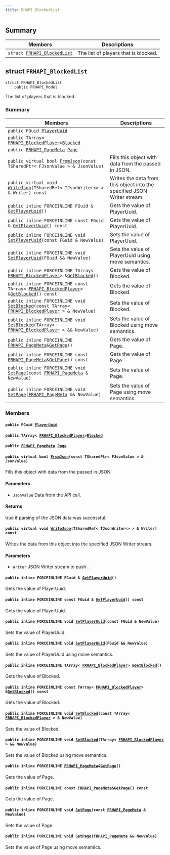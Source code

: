 ```yaml
---
title: RHAPI_BlockedList
---
```


## Summary

 Members                        | Descriptions                                
--------------------------------|---------------------------------------------
`struct `[`FRHAPI_BlockedList`](#structFRHAPI__BlockedList) | The list of players that is blocked.

## struct `FRHAPI_BlockedList` <a id="structFRHAPI__BlockedList"></a>

```
struct FRHAPI_BlockedList
  : public FRHAPI_Model
```

The list of players that is blocked.

### Summary

 Members                        | Descriptions                                
--------------------------------|---------------------------------------------
`public FGuid `[`PlayerUuid`](#structFRHAPI__BlockedList_1a81ca3ffaaa57933136d4e34c898eaf59) | 
`public TArray< `[`FRHAPI_BlockedPlayer`](RHAPI_BlockedPlayer.md#structFRHAPI__BlockedPlayer)` > `[`Blocked`](#structFRHAPI__BlockedList_1a9513852bd685b421e1d530d4c5fef82b) | 
`public `[`FRHAPI_PageMeta`](RHAPI_PageMeta.md#structFRHAPI__PageMeta)` `[`Page`](#structFRHAPI__BlockedList_1a8744288d16432ddc662e34b3390c569a) | 
`public virtual bool `[`FromJson`](#structFRHAPI__BlockedList_1a171178ab77c2a5d477bf0687a43ef1f5)`(const TSharedPtr< FJsonValue > & JsonValue)` | Fills this object with data from the passed in JSON.
`public virtual void `[`WriteJson`](#structFRHAPI__BlockedList_1abefa7c8b45261ad93e33e0a252f8d66e)`(TSharedRef< TJsonWriter<> > & Writer) const` | Writes the data from this object into the specified JSON Writer stream.
`public inline FORCEINLINE FGuid & `[`GetPlayerUuid`](#structFRHAPI__BlockedList_1a8439ddf307614e0a68690f17b94d2d80)`()` | Gets the value of PlayerUuid.
`public inline FORCEINLINE const FGuid & `[`GetPlayerUuid`](#structFRHAPI__BlockedList_1af8227f602deb5fa551884f85d6780613)`() const` | Gets the value of PlayerUuid.
`public inline FORCEINLINE void `[`SetPlayerUuid`](#structFRHAPI__BlockedList_1a82c7ecae82157ca6ef488dd71e64e99b)`(const FGuid & NewValue)` | Sets the value of PlayerUuid.
`public inline FORCEINLINE void `[`SetPlayerUuid`](#structFRHAPI__BlockedList_1a44c582e3892c41db5fb8a8c0a2d21c93)`(FGuid && NewValue)` | Sets the value of PlayerUuid using move semantics.
`public inline FORCEINLINE TArray< `[`FRHAPI_BlockedPlayer`](RHAPI_BlockedPlayer.md#structFRHAPI__BlockedPlayer)` > & `[`GetBlocked`](#structFRHAPI__BlockedList_1a4cd1af8e915bd4b8cc33eaad7f8ef316)`()` | Gets the value of Blocked.
`public inline FORCEINLINE const TArray< `[`FRHAPI_BlockedPlayer`](RHAPI_BlockedPlayer.md#structFRHAPI__BlockedPlayer)` > & `[`GetBlocked`](#structFRHAPI__BlockedList_1ab50f1c861c7dde7baa2b8ec3c559b30e)`() const` | Gets the value of Blocked.
`public inline FORCEINLINE void `[`SetBlocked`](#structFRHAPI__BlockedList_1a344b99d561016a667d0a8f84bce29422)`(const TArray< `[`FRHAPI_BlockedPlayer`](RHAPI_BlockedPlayer.md#structFRHAPI__BlockedPlayer)` > & NewValue)` | Sets the value of Blocked.
`public inline FORCEINLINE void `[`SetBlocked`](#structFRHAPI__BlockedList_1a976ae5b0fd3d6d4e6646e5339334c202)`(TArray< `[`FRHAPI_BlockedPlayer`](RHAPI_BlockedPlayer.md#structFRHAPI__BlockedPlayer)` > && NewValue)` | Sets the value of Blocked using move semantics.
`public inline FORCEINLINE `[`FRHAPI_PageMeta`](RHAPI_PageMeta.md#structFRHAPI__PageMeta)` & `[`GetPage`](#structFRHAPI__BlockedList_1a1c7015d23e772524527ce26b5216ea2f)`()` | Gets the value of Page.
`public inline FORCEINLINE const `[`FRHAPI_PageMeta`](RHAPI_PageMeta.md#structFRHAPI__PageMeta)` & `[`GetPage`](#structFRHAPI__BlockedList_1a7c62e3332e9279c2b4c1c0f40e69daf9)`() const` | Gets the value of Page.
`public inline FORCEINLINE void `[`SetPage`](#structFRHAPI__BlockedList_1ab4927e13a609967b56e29de146cd0183)`(const `[`FRHAPI_PageMeta`](RHAPI_PageMeta.md#structFRHAPI__PageMeta)` & NewValue)` | Sets the value of Page.
`public inline FORCEINLINE void `[`SetPage`](#structFRHAPI__BlockedList_1aa9d8156ce2ef5e713f75de059936d173)`(`[`FRHAPI_PageMeta`](RHAPI_PageMeta.md#structFRHAPI__PageMeta)` && NewValue)` | Sets the value of Page using move semantics.

### Members

#### `public FGuid `[`PlayerUuid`](#structFRHAPI__BlockedList_1a81ca3ffaaa57933136d4e34c898eaf59) <a id="structFRHAPI__BlockedList_1a81ca3ffaaa57933136d4e34c898eaf59"></a>

#### `public TArray< `[`FRHAPI_BlockedPlayer`](RHAPI_BlockedPlayer.md#structFRHAPI__BlockedPlayer)` > `[`Blocked`](#structFRHAPI__BlockedList_1a9513852bd685b421e1d530d4c5fef82b) <a id="structFRHAPI__BlockedList_1a9513852bd685b421e1d530d4c5fef82b"></a>

#### `public `[`FRHAPI_PageMeta`](RHAPI_PageMeta.md#structFRHAPI__PageMeta)` `[`Page`](#structFRHAPI__BlockedList_1a8744288d16432ddc662e34b3390c569a) <a id="structFRHAPI__BlockedList_1a8744288d16432ddc662e34b3390c569a"></a>

#### `public virtual bool `[`FromJson`](#structFRHAPI__BlockedList_1a171178ab77c2a5d477bf0687a43ef1f5)`(const TSharedPtr< FJsonValue > & JsonValue)` <a id="structFRHAPI__BlockedList_1a171178ab77c2a5d477bf0687a43ef1f5"></a>

Fills this object with data from the passed in JSON.

#### Parameters
* `JsonValue` Data from the API call.

#### Returns
true if parsing of the JSON data was successful.

#### `public virtual void `[`WriteJson`](#structFRHAPI__BlockedList_1abefa7c8b45261ad93e33e0a252f8d66e)`(TSharedRef< TJsonWriter<> > & Writer) const` <a id="structFRHAPI__BlockedList_1abefa7c8b45261ad93e33e0a252f8d66e"></a>

Writes the data from this object into the specified JSON Writer stream.

#### Parameters
* `Writer` JSON Writer stream to push .

#### `public inline FORCEINLINE FGuid & `[`GetPlayerUuid`](#structFRHAPI__BlockedList_1a8439ddf307614e0a68690f17b94d2d80)`()` <a id="structFRHAPI__BlockedList_1a8439ddf307614e0a68690f17b94d2d80"></a>

Gets the value of PlayerUuid.

#### `public inline FORCEINLINE const FGuid & `[`GetPlayerUuid`](#structFRHAPI__BlockedList_1af8227f602deb5fa551884f85d6780613)`() const` <a id="structFRHAPI__BlockedList_1af8227f602deb5fa551884f85d6780613"></a>

Gets the value of PlayerUuid.

#### `public inline FORCEINLINE void `[`SetPlayerUuid`](#structFRHAPI__BlockedList_1a82c7ecae82157ca6ef488dd71e64e99b)`(const FGuid & NewValue)` <a id="structFRHAPI__BlockedList_1a82c7ecae82157ca6ef488dd71e64e99b"></a>

Sets the value of PlayerUuid.

#### `public inline FORCEINLINE void `[`SetPlayerUuid`](#structFRHAPI__BlockedList_1a44c582e3892c41db5fb8a8c0a2d21c93)`(FGuid && NewValue)` <a id="structFRHAPI__BlockedList_1a44c582e3892c41db5fb8a8c0a2d21c93"></a>

Sets the value of PlayerUuid using move semantics.

#### `public inline FORCEINLINE TArray< `[`FRHAPI_BlockedPlayer`](RHAPI_BlockedPlayer.md#structFRHAPI__BlockedPlayer)` > & `[`GetBlocked`](#structFRHAPI__BlockedList_1a4cd1af8e915bd4b8cc33eaad7f8ef316)`()` <a id="structFRHAPI__BlockedList_1a4cd1af8e915bd4b8cc33eaad7f8ef316"></a>

Gets the value of Blocked.

#### `public inline FORCEINLINE const TArray< `[`FRHAPI_BlockedPlayer`](RHAPI_BlockedPlayer.md#structFRHAPI__BlockedPlayer)` > & `[`GetBlocked`](#structFRHAPI__BlockedList_1ab50f1c861c7dde7baa2b8ec3c559b30e)`() const` <a id="structFRHAPI__BlockedList_1ab50f1c861c7dde7baa2b8ec3c559b30e"></a>

Gets the value of Blocked.

#### `public inline FORCEINLINE void `[`SetBlocked`](#structFRHAPI__BlockedList_1a344b99d561016a667d0a8f84bce29422)`(const TArray< `[`FRHAPI_BlockedPlayer`](RHAPI_BlockedPlayer.md#structFRHAPI__BlockedPlayer)` > & NewValue)` <a id="structFRHAPI__BlockedList_1a344b99d561016a667d0a8f84bce29422"></a>

Sets the value of Blocked.

#### `public inline FORCEINLINE void `[`SetBlocked`](#structFRHAPI__BlockedList_1a976ae5b0fd3d6d4e6646e5339334c202)`(TArray< `[`FRHAPI_BlockedPlayer`](RHAPI_BlockedPlayer.md#structFRHAPI__BlockedPlayer)` > && NewValue)` <a id="structFRHAPI__BlockedList_1a976ae5b0fd3d6d4e6646e5339334c202"></a>

Sets the value of Blocked using move semantics.

#### `public inline FORCEINLINE `[`FRHAPI_PageMeta`](RHAPI_PageMeta.md#structFRHAPI__PageMeta)` & `[`GetPage`](#structFRHAPI__BlockedList_1a1c7015d23e772524527ce26b5216ea2f)`()` <a id="structFRHAPI__BlockedList_1a1c7015d23e772524527ce26b5216ea2f"></a>

Gets the value of Page.

#### `public inline FORCEINLINE const `[`FRHAPI_PageMeta`](RHAPI_PageMeta.md#structFRHAPI__PageMeta)` & `[`GetPage`](#structFRHAPI__BlockedList_1a7c62e3332e9279c2b4c1c0f40e69daf9)`() const` <a id="structFRHAPI__BlockedList_1a7c62e3332e9279c2b4c1c0f40e69daf9"></a>

Gets the value of Page.

#### `public inline FORCEINLINE void `[`SetPage`](#structFRHAPI__BlockedList_1ab4927e13a609967b56e29de146cd0183)`(const `[`FRHAPI_PageMeta`](RHAPI_PageMeta.md#structFRHAPI__PageMeta)` & NewValue)` <a id="structFRHAPI__BlockedList_1ab4927e13a609967b56e29de146cd0183"></a>

Sets the value of Page.

#### `public inline FORCEINLINE void `[`SetPage`](#structFRHAPI__BlockedList_1aa9d8156ce2ef5e713f75de059936d173)`(`[`FRHAPI_PageMeta`](RHAPI_PageMeta.md#structFRHAPI__PageMeta)` && NewValue)` <a id="structFRHAPI__BlockedList_1aa9d8156ce2ef5e713f75de059936d173"></a>

Sets the value of Page using move semantics.

